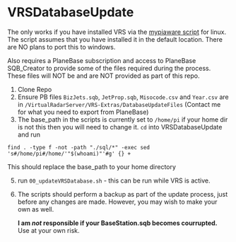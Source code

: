 # VRSDatabaseUpdate

The only works if you have installed VRS via the [mypiaware script](https://github.com/mypiaware/virtual-radar-server-installation) for linux. The script assumes that you have installed it in the default location. There are NO plans to port this to windows.

Also requires a PlaneBase subscription and access to PlaneBase SQB_Creator to provide some of the files required during the process. These files will NOT be and are NOT provided as part of this repo.

1) Clone Repo
2) Ensure PB files `BizJets.sqb`, `JetProp.sqb`, `Misocode.csv` and `Year.csv` are in `/VirtualRadarServer/VRS-Extras/DatabaseUpdateFiles` (Contact me for what you need to export from PlaneBase)
3) The base_path in the scripts is currently set to `/home/pi` if your home dir is not this then you will need to change it. `cd` into VRSDatabaseUpdate and run
   
`find . -type f -not -path "./sql/*" -exec sed  's#/home/pi#/home/'"$(whoami)"'#g' {} +`

  This should replace the base_path to your home directory
   
5) run `00_updateVRSDatabase.sh` - this can be run while VRS is active.
6) The scripts should perform a backup as part of the update process, just before any changes are made. However, you may wish to make your own as well.
  
   **I am _not_ responsible if your BaseStation.sqb becomes courrupted.** Use at your own risk.
